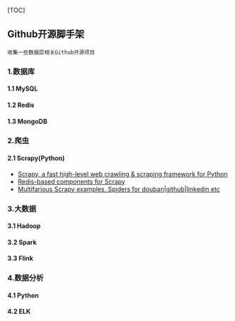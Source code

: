 [TOC]
## Github开源脚手架
``` 
收集一些数据层相关Github开源项目
```

### 1.数据库

#### 1.1 MySQL

#### 1.2 Redis

#### 1.3 MongoDB


### 2.爬虫

#### 2.1 Scrapy(Python)
- [Scrapy, a fast high-level web crawling & scraping framework for Python](https://github.com/scrapy/scrapy)
- [Redis-based components for Scrapy](https://github.com/rmax/scrapy-redis)
- [Multifarious Scrapy examples. Spiders for douban|github|linkedin etc](https://github.com/geekan/scrapy-examples)


### 3.大数据

#### 3.1 Hadoop

#### 3.2 Spark

#### 3.3 Flink


### 4.数据分析

#### 4.1 Python

#### 4.2 ELK
